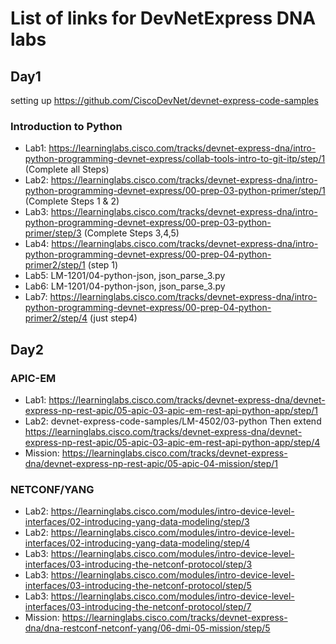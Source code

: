 # List of links for DevNetExpress DNA labs

## Day1

setting up
https://github.com/CiscoDevNet/devnet-express-code-samples

### Introduction to Python
- Lab1: https://learninglabs.cisco.com/tracks/devnet-express-dna/intro-python-programming-devnet-express/collab-tools-intro-to-git-itp/step/1 (Complete all Steps)
- Lab2: https://learninglabs.cisco.com/tracks/devnet-express-dna/intro-python-programming-devnet-express/00-prep-03-python-primer/step/1 (Complete Steps 1 & 2)
- Lab3: https://learninglabs.cisco.com/tracks/devnet-express-dna/intro-python-programming-devnet-express/00-prep-03-python-primer/step/3 (Complete Steps 3,4,5)
- Lab4: https://learninglabs.cisco.com/tracks/devnet-express-dna/intro-python-programming-devnet-express/00-prep-04-python-primer2/step/1 (step 1)
- Lab5: LM-1201/04-python-json, json_parse_3.py
- Lab6: LM-1201/04-python-json, json_parse_3.py
- Lab7: https://learninglabs.cisco.com/tracks/devnet-express-dna/intro-python-programming-devnet-express/00-prep-04-python-primer2/step/4 (just step4)

## Day2
### APIC-EM
- Lab1: https://learninglabs.cisco.com/tracks/devnet-express-dna/devnet-express-np-rest-apic/05-apic-03-apic-em-rest-api-python-app/step/1
- Lab2: devnet-express-code-samples/LM-4502/03-python  Then extend https://learninglabs.cisco.com/tracks/devnet-express-dna/devnet-express-np-rest-apic/05-apic-03-apic-em-rest-api-python-app/step/4
- Mission: https://learninglabs.cisco.com/tracks/devnet-express-dna/devnet-express-np-rest-apic/05-apic-04-mission/step/1

### NETCONF/YANG
- Lab2: https://learninglabs.cisco.com/modules/intro-device-level-interfaces/02-introducing-yang-data-modeling/step/3 
- Lab2: https://learninglabs.cisco.com/modules/intro-device-level-interfaces/02-introducing-yang-data-modeling/step/4 
- Lab3: https://learninglabs.cisco.com/modules/intro-device-level-interfaces/03-introducing-the-netconf-protocol/step/3 
- Lab3: https://learninglabs.cisco.com/modules/intro-device-level-interfaces/03-introducing-the-netconf-protocol/step/5 
- Lab3: https://learninglabs.cisco.com/modules/intro-device-level-interfaces/03-introducing-the-netconf-protocol/step/7 
- Mission: https://learninglabs.cisco.com/tracks/devnet-express-dna/dna-restconf-netconf-yang/06-dmi-05-mission/step/5


